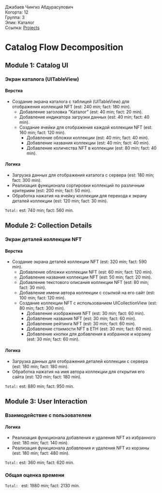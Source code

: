 Джабаев Чингиз Абдурасулович
<br />Когорта: 12
<br />Группа: 3
<br />Эпик: Каталог
<br />Ссылка: [Projects](https://github.com/users/Dzhabaev/projects/1)

# Catalog Flow Decomposition

## Module 1: Catalog UI

### Экран каталога (UITableView)

#### Верстка
- Создание экрана каталога с таблицей (UITableView) для отображения коллекций NFT (est: 240 min; fact: 180 min).
  - Добавление заголовка "Каталог" (est: 40 min; fact: 20 min).
  - Добавление индикатора загрузки данных (est: 40 min; fact: 40 min).
  - Создание ячейки для отображения каждой коллекции NFT (est: 160 min; fact: 120 min).
    - Добавление обложки коллекции (est: 40 min; fact: 40 min).
    - Добавление названия коллекции (est: 40 min; fact: 40 min).
    - Добавление количества NFT в коллекции (est: 80 min; fact: 40 min).

#### Логика
- Загрузка данных для отображения каталога с сервера (est: 180 min; fact: 300 min).
- Реализация функционала сортировки коллекций по различным критериям (est: 200 min; fact: 50 min).
- Обработка нажатия на ячейку коллекции для перехода к экрану деталей коллекции (est: 120 min; fact: 30 min).

`Total:` est: 740 min; fact: 560 min.

## Module 2: Collection Details

### Экран деталей коллекции NFT

#### Верстка
- Создание экрана деталей коллекции NFT (est: 320 min; fact: 590 min).
  - Добавление обложки коллекции NFT (est: 60 min; fact: 120 min).
  - Добавление названия коллекции NFT (est: 50 min; fact: 20 min).
  - Добавление текстового описания коллекции NFT (est: 80 min; fact: 30 min).
  - Добавление имени автора коллекции с ссылкой на его сайт (est: 100 min; fact: 120 min).
  - Создание коллекции NFT с использованием UICollectionView (est: 80 min; fact: 300 min).
    - Добавление изображения NFT (est: 30 min; fact: 60 min).
    - Добавление названия NFT (est: 30 min; fact: 60 min).
    - Добавление рейтинга NFT (est: 30 min; fact: 60 min).
    - Добавление стоимости NFT в ETH (est: 30 min; fact: 60 min).
    - Добавление кнопки для добавления в избранное и корзину (est: 30 min; fact: 60 min).

#### Логика
- Загрузка данных для отображения деталей коллекции с сервера (est: 180 min; fact: 180 min).
- Обработка нажатия на имя автора коллекции для открытия его сайта (est: 120 min; fact: 180 min).

`Total:` est: 880 min; fact: 950 min.

## Module 3: User Interaction

### Взаимодействие с пользователем

#### Логика
- Реализация функционала добавления и удаления NFT из избранного (est: 180 min; fact: 140 min).
- Реализация функционала добавления и удаления NFT из корзины (est: 180 min; fact: 480 min).

`Total:` est: 360 min; fact: 620 min.

### Общая оценка времени
`Total: ` est: 1980 min; fact: 2130 min.
